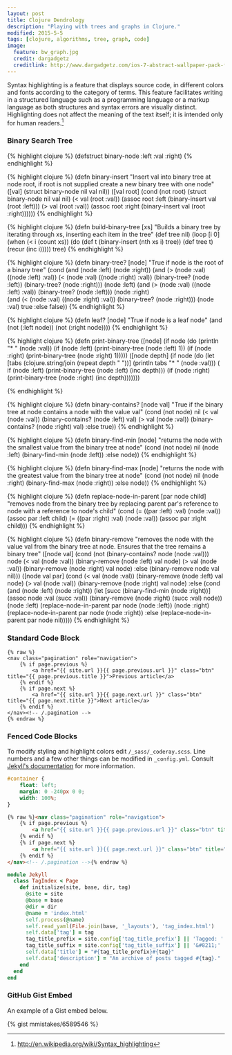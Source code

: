 ```yaml
---
layout: post
title: Clojure Dendrology
description: "Playing with trees and graphs in Clojure."
modified: 2015-5-5
tags: [clojure, algorithms, tree, graph, code]
image:
  feature: bw_graph.jpg
  credit: dargadgetz
  creditlink: http://www.dargadgetz.com/ios-7-abstract-wallpaper-pack-for-iphone-5-and-ipod-touch-retina/
---
```


Syntax highlighting is a feature that displays source code, in different colors and fonts according to the category of terms. This feature facilitates writing in a structured language such as a programming language or a markup language as both structures and syntax errors are visually distinct. Highlighting does not affect the meaning of the text itself; it is intended only for human readers.[^1]

[^1]: <http://en.wikipedia.org/wiki/Syntax_highlighting>

### Binary Search Tree



{% highlight clojure %}
(defstruct binary-node :left :val :right)
{% endhighlight %}

{% highlight clojure %}
(defn binary-insert
  "Insert val into binary tree at node root, if root is
   not supplied create a new binary tree with one node"
  ([val]
     (struct binary-node nil val nil))
  ([val root]
     (cond
      (not root)
        (struct binary-node nil val nil)
      (< val (root :val))
        (assoc root :left (binary-insert val (root :left)))
      (> val (root :val))
        (assoc root :right (binary-insert val (root :right))))))
{% endhighlight %}

{% highlight clojure %}
(defn build-binary-tree [xs]
  "Builds a binary tree by iterating through xs, inserting
   each item in the tree"
  (def tree nil)
  (loop [i 0]
    (when (< i (count xs))
      (do 
        (def t (binary-insert (nth xs i) tree))
        (def tree t)
        (recur (inc i)))))
  tree)
{% endhighlight %}

{% highlight clojure %}
(defn binary-tree? [node]
  "True if node is the root of a binary tree"
  (cond
    (and (node :left) (node :right))
      (and (> (node :val) ((node :left) :val))
           (< (node :val) ((node :right) :val))
           (binary-tree? (node :left))
           (binary-tree? (node :right)))
    (node :left)
      (and (> (node :val) ((node :left) :val))
           (binary-tree? (node :left)))
    (node :right)  
      (and (< (node :val) ((node :right) :val))
           (binary-tree? (node :right)))
    (node :val)
      true
    :else
      false))
{% endhighlight %}

{% highlight clojure %}
(defn leaf? [node]
  "True if node is a leaf node"
  (and (not (:left node))
       (not (:right node))))
{% endhighlight %}

{% highlight clojure %}
(defn print-binary-tree
  ([node]
     (if node
       (do
         (println "* " (node :val))
         (if (node :left)
           (print-binary-tree (node :left) 1))
         (if (node :right)
           (print-binary-tree (node :right) 1)))))
  ([node depth]
     (if node
       (do
         (let [tabs (clojure.string/join (repeat depth "  "))]
           (println tabs "* " (node :val)))
         ( if (node :left)
           (print-binary-tree (node :left) (inc depth)))
         (if (node :right)
           (print-binary-tree (node :right) (inc depth)))))))

{% endhighlight %}

{% highlight clojure %}
(defn binary-contains? [node val]
  "True if the binary tree at node contains a node 
   with the value val"
  (cond
   (not node)
     nil
   (< val (node :val))
     (binary-contains? (node :left) val)
   (> val (node :val))
     (binary-contains? (node :right) val)
   :else
     true))
{% endhighlight %}

{% highlight clojure %}
(defn binary-find-min [node]
  "returns the node with the smallest value from the
   binary tree at node"
  (cond
   (not node)
     nil
   (node :left)
     (binary-find-min (node :left))
   :else
     node))
{% endhighlight %}

{% highlight clojure %}
(defn binary-find-max [node]
  "returns the node with the greatest value from the 
   binary tree at node"
  (cond
   (not node)
     nil
   (node :right)
     (binary-find-max (node :right))
   :else
     node))
{% endhighlight %}

{% highlight clojure %}
(defn replace-node-in-parent [par node child]
  "removes node from the binary tree by replacing parent par's 
   reference to node with a reference to node's child"
  (cond
    (= ((par :left) :val) (node :val))
      (assoc par :left child)
    (= ((par :right) :val) (node :val))
      (assoc par :right child)))
{% endhighlight %}

{% highlight clojure %}
(defn binary-remove
  "removes the node with the value val from the binary tree
   at node. Ensures that the tree remains a binary tree"
  ([node val]
     (cond
       (not (binary-contains? node (node :val)))
         node
       (< val (node :val))
         (binary-remove (node :left) val node)
       (> val (node :val))
         (binary-remove (node :right) val node)
       :else
         (binary-remove node val nil)))
  ([node val par]
     (cond
       (< val (node :val))
         (binary-remove (node :left) val node)
       (> val (node :val))
         (binary-remove (node :right) val node)
      :else
        (cond
          (and (node :left) (node :right))
            (let [succ (binary-find-min (node :right))]
              (assoc node :val (succ :val))
              (binary-remove (node :right) (succ :val) node))
          (node :left)
            (replace-node-in-parent par node (node :left))
          (node :right)
            (replace-node-in-parent par node (node :right))
          :else
            (replace-node-in-parent par node nil)))))
{% endhighlight %}

### Standard Code Block

    {% raw %}
    <nav class="pagination" role="navigation">
        {% if page.previous %}
            <a href="{{ site.url }}{{ page.previous.url }}" class="btn" title="{{ page.previous.title }}">Previous article</a>
        {% endif %}
        {% if page.next %}
            <a href="{{ site.url }}{{ page.next.url }}" class="btn" title="{{ page.next.title }}">Next article</a>
        {% endif %}
    </nav><!-- /.pagination -->
    {% endraw %}


### Fenced Code Blocks

To modify styling and highlight colors edit `/_sass/_coderay.scss`. Line numbers and a few other things can be modified in `_config.yml`. Consult [Jekyll's documentation](http://jekyllrb.com/docs/configuration/) for more information.

~~~ css
#container {
    float: left;
    margin: 0 -240px 0 0;
    width: 100%;
}
~~~

~~~ html
{% raw %}<nav class="pagination" role="navigation">
    {% if page.previous %}
        <a href="{{ site.url }}{{ page.previous.url }}" class="btn" title="{{ page.previous.title }}">Previous article</a>
    {% endif %}
    {% if page.next %}
        <a href="{{ site.url }}{{ page.next.url }}" class="btn" title="{{ page.next.title }}">Next article</a>
    {% endif %}
</nav><!-- /.pagination -->{% endraw %}
~~~

~~~ ruby
module Jekyll
  class TagIndex < Page
    def initialize(site, base, dir, tag)
      @site = site
      @base = base
      @dir = dir
      @name = 'index.html'
      self.process(@name)
      self.read_yaml(File.join(base, '_layouts'), 'tag_index.html')
      self.data['tag'] = tag
      tag_title_prefix = site.config['tag_title_prefix'] || 'Tagged: '
      tag_title_suffix = site.config['tag_title_suffix'] || '&#8211;'
      self.data['title'] = "#{tag_title_prefix}#{tag}"
      self.data['description'] = "An archive of posts tagged #{tag}."
    end
  end
end
~~~

### GitHub Gist Embed

An example of a Gist embed below.

{% gist mmistakes/6589546 %}
